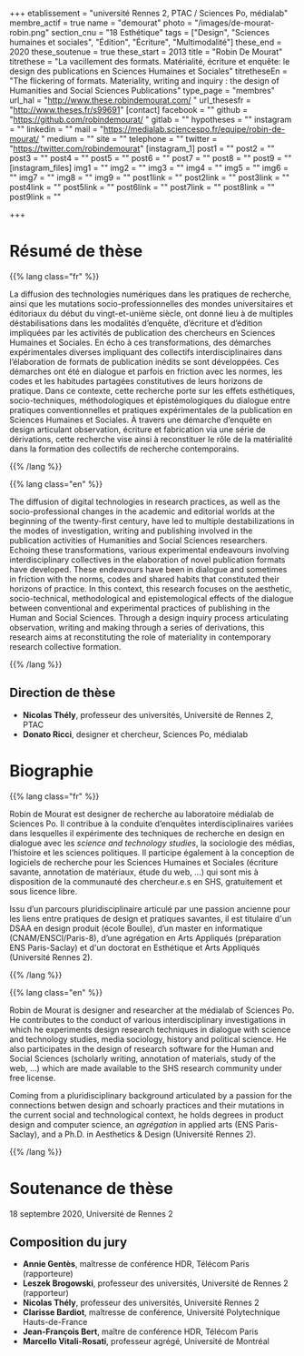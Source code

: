 +++
etablissement = "université Rennes 2, PTAC / Sciences Po, médialab"
membre_actif = true
name = "demourat"
photo = "/images/de-mourat-robin.png"
section_cnu = "18 Esthétique"
tags = ["Design", "Sciences humaines et sociales", "Édition", "Écriture", "Multimodalité"]
these_end = 2020
these_soutenue = true
these_start = 2013
title = "Robin De Mourat"
titrethese = "La vacillement des formats. Matérialité, écriture et enquête: le design des publications en Sciences Humaines et Sociales"
titretheseEn = "The flickering of formats. Materiality, writing and inquiry : the design of Humanities and Social Sciences Publications"
type_page = "membres"
url_hal = "http://www.these.robindemourat.com/ "
url_thesesfr = "http://www.theses.fr/s99691"
[contact]
facebook = ""
github = "https://github.com/robindemourat/ "
gitlab = ""
hypotheses = ""
instagram = ""
linkedin = ""
mail = "https://medialab.sciencespo.fr/equipe/robin-de-mourat/ "
medium = ""
site = ""
telephone = ""
twitter = "https://twitter.com/robindemourat"
[instagram_1]
post1 = ""
post2 = ""
post3 = ""
post4 = ""
post5 = ""
post6 = ""
post7 = ""
post8 = ""
post9 = ""
[instagram_files]
img1 = ""
img2 = ""
img3 = ""
img4 = ""
img5 = ""
img6 = ""
img7 = ""
img8 = ""
img9 = ""
post1link = ""
post2link = ""
post3link = ""
post4link = ""
post5link = ""
post6link = ""
post7link = ""
post8link = ""
post9link = ""

+++
<!-- Supprimer les parties non remplies (supprimer les blocks de lang s'il n'y a pas deux langues). Tu es libre d'ajouter ce que tu veux à cette partie -->

# Résumé de thèse

{{% lang class="fr" %}}

La diffusion des technologies numériques dans les pratiques de recherche, ainsi que les mutations socio-professionnelles des mondes universitaires et éditoriaux du début du vingt-et-unième siècle, ont donné lieu à de multiples déstabilisations dans les modalités d’enquête, d’écriture et d’édition impliquées par les activités de publication des chercheurs en Sciences Humaines et Sociales. En écho à ces transformations, des démarches expérimentales diverses impliquant des collectifs interdisciplinaires dans l’élaboration de formats de publication inédits se sont développées. Ces démarches ont été en dialogue et parfois en friction avec les normes, les codes et les habitudes partagées constitutives de leurs horizons de pratique. Dans ce contexte, cette recherche porte sur les effets esthétiques, socio-techniques, méthodologiques et épistémologiques du dialogue entre pratiques conventionnelles et pratiques expérimentales de la publication en Sciences Humaines et Sociales. À travers une démarche d’enquête en design articulant observation, écriture et fabrication via une série de dérivations, cette recherche vise ainsi à reconstituer le rôle de la matérialité dans la formation des collectifs de recherche contemporains.

{{% /lang %}}

{{% lang class="en" %}}

The diffusion of digital technologies in research practices, as well as the socio-professional changes in the academic and editorial worlds at the beginning of the twenty-first century, have led to multiple destabilizations in the modes of investigation, writing and publishing involved in the publication activities of Humanities and Social Sciences researchers. Echoing these transformations, various experimental endeavours involving interdisciplinary collectives in the elaboration of novel publication formats have developed. These endeavours have been in dialogue and sometimes in friction with the norms, codes and shared habits that constituted their horizons of practice. In this context, this research focuses on the aesthetic, socio-technical, methodological and epistemological effects of the dialogue between conventional and experimental practices of publishing in the Human and Social Sciences. Through a design inquiry process articulating observation, writing and making through a series of derivations, this research aims at reconstituting the role of materiality in contemporary research collective formation.

{{% /lang %}}

## Direction de thèse

* **Nicolas Thély**, professeur des universités, Université de Rennes 2, PTAC
* **Donato Ricci**, designer et chercheur, Sciences Po, médialab

# Biographie

{{% lang class="fr" %}}

Robin de Mourat est designer de recherche au laboratoire médialab de Sciences Po. Il contribue à la conduite d’enquêtes interdisciplinaires variées dans lesquelles il expérimente des techniques de recherche en design en dialogue avec les _science and technology studies_, la sociologie des médias, l’histoire et les sciences politiques. Il participe également à la conception de logiciels de recherche pour les Sciences Humaines et Sociales (écriture savante, annotation de matériaux, étude du web, …) qui sont mis à disposition de la communauté des chercheur.e.s en SHS, gratuitement et sous licence libre.

Issu d’un parcours pluridisciplinaire articulé par une passion ancienne pour les liens entre pratiques de design et pratiques savantes, il est titulaire d'un DSAA en design produit (école Boulle), d’un master en informatique (CNAM/ENSCI/Paris-8), d’une agrégation en Arts Appliqués (préparation ENS Paris-Saclay) et d'un doctorat en Esthétique et Arts Appliqués (Université Rennes 2).

{{% /lang %}}

{{% lang class="en" %}}

Robin de Mourat is designer and researcher at the médialab of Sciences Po. He contributes to the conduct of various interdisciplinary investigations in which he experiments design research techniques in dialogue with science and technology studies, media sociology, history and political science. He also participates in the design of research software for the Human and Social Sciences (scholarly writing, annotation of materials, study of the web, ...) which are made available to the SHS research community under free license.

Coming from a pluridisciplinary background articulated by a passion for the connections betwen design and schoarly practices and their mutations in the current social and technological context, he holds degrees in product design and computer science, an _agrégation_ in applied arts (ENS Paris-Saclay), and a Ph.D. in Aesthetics & Design (Université Rennes 2).

{{% /lang %}}

# Soutenance de thèse

18 septembre 2020, Université de Rennes 2

## Composition du jury

* **Annie Gentès**, maîtresse de conférence HDR, Télécom Paris (rapporteure)
* **Leszek Brogowski**, professeur des universités, Université de Rennes 2 (rapporteur)
* **Nicolas Thély**, professeur des universités, Université Rennes 2
* **Clarisse Bardiot**, maîtresse de conférence, Université Polytechnique Hauts-de-France
* **Jean-François Bert**, maître de conférence HDR, Télécom Paris
* **Marcello Vitali-Rosati**, professeur agrégé, Université de Montréal